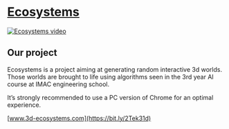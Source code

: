 # [Ecosystems](https://bit.ly/2Tek31d)

[![Ecosystems video](http://i3.ytimg.com/vi/156dKdhL76A/maxresdefault.jpg)](https://www.youtube.com/watch?v=156dKdhL76A)

## Our project

Ecosystems is a project aiming at generating random interactive 3d worlds. Those worlds are brought to life using algorithms seen in the 3rd year AI course at IMAC engineering school.

It’s strongly recommended to use a PC version of Chrome for an optimal experience.

[www.3d-ecosystems.com](https://bit.ly/2Tek31d)
